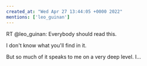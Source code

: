 ```yaml
---
created_at: "Wed Apr 27 13:44:05 +0000 2022"
mentions: ['leo_guinan']
---
```


RT @leo_guinan: Everybody should read this. 

I don't know what you'll find in it. 

But so much of it speaks to me on a very deep level. I…